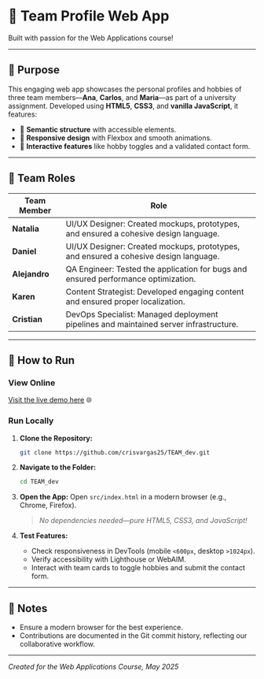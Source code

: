 # 🌟 Team Profile Web App

Built with passion for the Web Applications course!

---

## 📜 Purpose

This engaging web app showcases the personal profiles and hobbies of three team members—**Ana**, **Carlos**, and **Maria**—as part of a university assignment. Developed using **HTML5**, **CSS3**, and **vanilla JavaScript**, it features:

- 🧩 **Semantic structure** with accessible elements.
- 📱 **Responsive design** with Flexbox and smooth animations.
- 🎯 **Interactive features** like hobby toggles and a validated contact form.


---

## 👥 Team Roles

| **Team Member**      | **Role**                                                                 |
|-----------------------|---------------------------------------------------------------------------|
| **Natalia**          | UI/UX Designer: Created mockups, prototypes, and ensured a cohesive design language. |
| **Daniel**           | UI/UX Designer: Created mockups, prototypes, and ensured a cohesive design language.|
| **Alejandro**        | QA Engineer: Tested the application for bugs and ensured performance optimization. |
| **Karen**            | Content Strategist: Developed engaging content and ensured proper localization. |
| **Cristian**         | DevOps Specialist: Managed deployment pipelines and maintained server infrastructure. |

---

## 🚀 How to Run

### View Online

[Visit the live demo here](https://team-dev-sable.vercel.app) 🌐

### Run Locally

1. **Clone the Repository:**
   ```bash
   git clone https://github.com/crisvargas25/TEAM_dev.git
   ```

2. **Navigate to the Folder:**
   ```bash
   cd TEAM_dev
   ```

3. **Open the App:**
   Open `src/index.html` in a modern browser (e.g., Chrome, Firefox). 

   > _No dependencies needed—pure HTML5, CSS3, and JavaScript!_

4. **Test Features:**
   - Check responsiveness in DevTools (mobile `<600px`, desktop `>1024px`).
   - Verify accessibility with Lighthouse or WebAIM.
   - Interact with team cards to toggle hobbies and submit the contact form.

---

## 📌 Notes

- Ensure a modern browser for the best experience.
- Contributions are documented in the Git commit history, reflecting our collaborative workflow.

---

_Created for the Web Applications Course, May 2025_ 
